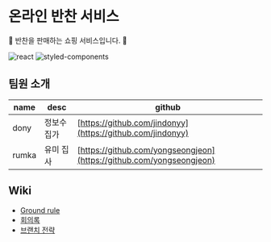 # 온라인 반찬 서비스

🥗 반찬을 판매하는 쇼핑 서비스입니다. 🥣

<p>
<img src="https://img.shields.io/badge/react-v18.1.0-61DAFB?logo=react" alt="react" />
<img src="https://img.shields.io/badge/styledcomponent-v5.3.5-DB7093?logo=styled-components" alt="styled-components" />
</p>

## 팀원 소개

| name  | desc       | github                                                               |
| ----- | ---------- | -------------------------------------------------------------------- |
| dony  | 정보수집가 | [https://github.com/jindonyy](https://github.com/jindonyy)           |
| rumka | 유미 집사  | [https://github.com/yongseongjeon](https://github.com/yongseongjeon) |

## Wiki

- [Ground rule](https://github.com/jindonyy/sidedish/wiki/Ground-Rule)
- [회의록](https://github.com/jindonyy/sidedish/wiki/%ED%9A%8C%EC%9D%98%EB%A1%9D)
- [브랜치 전략](https://github.com/jindonyy/sidedish/wiki/Ground-Rule#%EB%B8%8C%EB%9E%9C%EC%B9%98-%EC%A0%84%EB%9E%B5)

